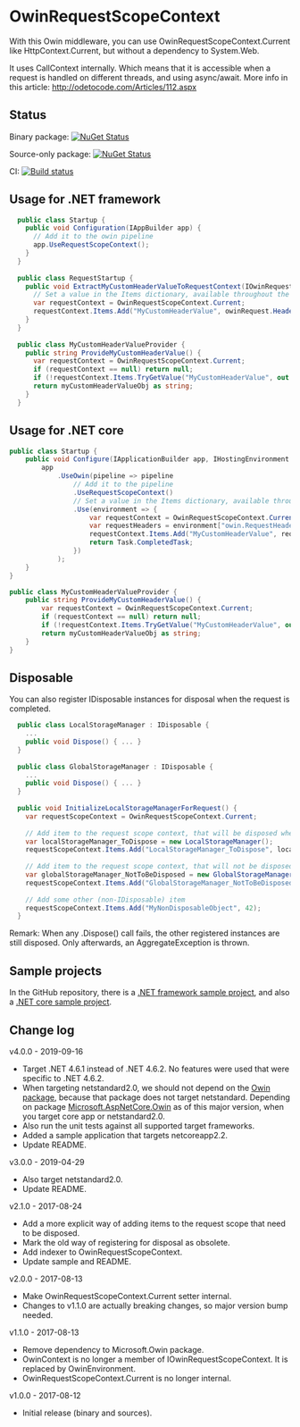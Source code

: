 # OwinRequestScopeContext

With this Owin middleware, you can use OwinRequestScopeContext.Current like HttpContext.Current, but without a dependency to System.Web.

It uses CallContext internally. Which means that it is accessible when a request is handled on different threads, and using async/await.
More info in this article: http://odetocode.com/Articles/112.aspx

## Status

Binary package: [![NuGet Status](http://img.shields.io/nuget/v/DavidLievrouw.OwinRequestScopeContext.svg?style=flat-square)](https://www.nuget.org/packages/DavidLievrouw.OwinRequestScopeContext/)

Source-only package: [![NuGet Status](http://img.shields.io/nuget/v/DavidLievrouw.OwinRequestScopeContext.Sources.svg?style=flat-square)](https://www.nuget.org/packages/DavidLievrouw.OwinRequestScopeContext.Sources/)

CI: [![Build status](https://ci.appveyor.com/api/projects/status/pws1ko5s0kbqhaau?svg=true)](https://ci.appveyor.com/project/DavidLievrouw/owinrequestscopecontext)

## Usage for .NET framework
```cs
  public class Startup {
    public void Configuration(IAppBuilder app) {
      // Add it to the owin pipeline
      app.UseRequestScopeContext();
    }
  }
  
  public class RequestStartup {
    public void ExtractMyCustomHeaderValueToRequestContext(IOwinRequest owinRequest) {
      // Set a value in the Items dictionary, available throughout the request
      var requestContext = OwinRequestScopeContext.Current;
      requestContext.Items.Add("MyCustomHeaderValue", owinRequest.Headers["MyCustomHeader"]);
    }
  }
  
  public class MyCustomHeaderValueProvider {
    public string ProvideMyCustomHeaderValue() {
      var requestContext = OwinRequestScopeContext.Current;
      if (requestContext == null) return null;
      if (!requestContext.Items.TryGetValue("MyCustomHeaderValue", out object myCustomHeaderValueObj)) return null;
      return myCustomHeaderValueObj as string;
    }
  }
```

## Usage for .NET core

```cs
public class Startup {
    public void Configure(IApplicationBuilder app, IHostingEnvironment env) {
        app
            .UseOwin(pipeline => pipeline
                // Add it to the pipeline
                .UseRequestScopeContext()
                // Set a value in the Items dictionary, available throughout the request
                .Use(environment => {
                    var requestContext = OwinRequestScopeContext.Current;
                    var requestHeaders = environment["owin.RequestHeaders"] as IDictionary<string, string[]>;
                    requestContext.Items.Add("MyCustomHeaderValue", requestHeaders["MyCustomHeader"]);
                    return Task.CompletedTask;
                })
            );
    }
}

public class MyCustomHeaderValueProvider {
    public string ProvideMyCustomHeaderValue() {
        var requestContext = OwinRequestScopeContext.Current;
        if (requestContext == null) return null;
        if (!requestContext.Items.TryGetValue("MyCustomHeaderValue", out object myCustomHeaderValueObj)) return null;
        return myCustomHeaderValueObj as string;
    }
}
```

## Disposable

You can also register IDisposable instances for disposal when the request is completed. 
```cs
  public class LocalStorageManager : IDisposable {
    ...
    public void Dispose() { ... }
  }
  
  public class GlobalStorageManager : IDisposable {
    ...
    public void Dispose() { ... }
  }
  
  public void InitializeLocalStorageManagerForRequest() {
    var requestScopeContext = OwinRequestScopeContext.Current;
  
    // Add item to the request scope context, that will be disposed when the request completes
    var localStorageManager_ToDispose = new LocalStorageManager();
    requestScopeContext.Items.Add("LocalStorageManager_ToDispose", localStorageManager_ToDispose, true);
  
    // Add item to the request scope context, that will not be disposed when the request completes
    var globalStorageManager_NotToBeDisposed = new GlobalStorageManager();
    requestScopeContext.Items.Add("GlobalStorageManager_NotToBeDisposed", globalStorageManager_NotToBeDisposed, false);
  
    // Add some other (non-IDisposable) item
    requestScopeContext.Items.Add("MyNonDisposableObject", 42);
  }
```

Remark: When any .Dispose() call fails, the other registered instances are still disposed. Only afterwards, an AggregateException is thrown.

## Sample projects

In the GitHub repository, there is a [.NET framework sample project](https://github.com/DavidLievrouw/OwinRequestScopeContext/tree/master/src/Sample.NetFramework), and also a  [.NET core sample project](https://github.com/DavidLievrouw/OwinRequestScopeContext/tree/master/src/Sample.NetCore).

## Change log

v4.0.0 - 2019-09-16
- Target .NET 4.6.1 instead of .NET 4.6.2. No features were used that were specific to .NET 4.6.2.
- When targeting netstandard2.0, we should not depend on the [Owin package](https://www.nuget.org/packages/Owin/), because that package does not target netstandard. Depending on package [Microsoft.AspNetCore.Owin](https://docs.microsoft.com/en-us/aspnet/core/fundamentals/owin?view=aspnetcore-2.2) as of this major version, when you target core app or netstandard2.0.
- Also run the unit tests against all supported target frameworks.
- Added a sample application that targets netcoreapp2.2.
- Update README.

v3.0.0 - 2019-04-29
- Also target netstandard2.0.
- Update README.

v2.1.0 - 2017-08-24
- Add a more explicit way of adding items to the request scope that need to be disposed.
- Mark the old way of registering for disposal as obsolete.
- Add indexer to OwinRequestScopeContext.
- Update sample and README.

v2.0.0 - 2017-08-13
- Make OwinRequestScopeContext.Current setter internal.
- Changes to v1.1.0 are actually breaking changes, so major version bump needed.

v1.1.0 - 2017-08-13
- Remove dependency to Microsoft.Owin package.
- OwinContext is no longer a member of IOwinRequestScopeContext. It is replaced by OwinEnvironment.
- OwinRequestScopeContext.Current is no longer internal.

v1.0.0 - 2017-08-12
- Initial release (binary and sources).
